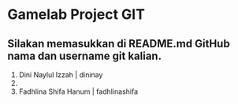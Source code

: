 # Gamelab Project GIT
## Silakan memasukkan di README.md GitHub nama dan username git kalian.

1. Dini Naylul Izzah | dininay
2.
3. Fadhlina Shifa Hanum | fadhlinashifa
